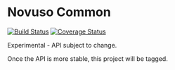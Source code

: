 # Novuso Common

[![Build Status](https://travis-ci.org/novuso/common.svg?branch=develop)](https://travis-ci.org/novuso/common)
[![Coverage Status](https://coveralls.io/repos/novuso/common/badge.svg?branch=develop&service=github)](https://coveralls.io/github/novuso/common?branch=develop)

Experimental - API subject to change.

Once the API is more stable, this project will be tagged.
